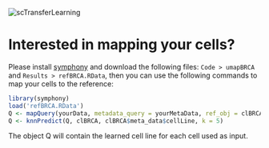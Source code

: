 ![scTransferLearning](https://raw.githubusercontent.com/dosorio/scTransferLearning/main/Figures/F1.png?token=GHSAT0AAAAAABQZDAMLAJDQ3VZRRSKWIA5EYSXCFLQ)
# Interested in mapping your cells?
Please install [symphony](https://github.com/immunogenomics/symphony) and download the following files: `Code > umapBRCA` and `Results > refBRCA.RData`, then you can use the following commands to map your cells to the reference:

```R
library(symphony)
load('refBRCA.RData')
Q <- mapQuery(yourData, metadata_query = yourMetaData, ref_obj = clBRCA)
Q <- knnPredict(Q, clBRCA, clBRCA$meta_data$cellLine, k = 5)
```

The object Q will contain the learned cell line for each cell used as input.
